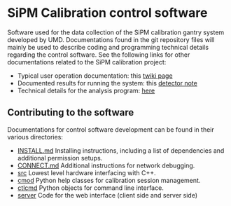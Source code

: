 # SiPM Calibration control software

Software used for the data collection of the SiPM calibration gantry system
developed by UMD. Documentations found in the git repository files will mainly be
used to describe coding and programming technical details regarding the control
software. See the following links for other documentations related to the SiPM
calibration project:

- Typical user operation documentation: this [twiki page][sipmcalibtwiki]
- Documented results for running the system: this [detector note][sipmcalibdn]
- Technical details for the analysis program: [here][sipmcalibanalysis]

## Contributing to the software

Documentations for control software development can be found in their various
directories:

- [INSTALL.md](INSTALL.md) Installing instructions, including a list of dependencies
  and additional permission setups.
- [CONNECT.md](CONNECT.md) Additional instructions for network debugging.
- [src](src) Lowest level hardware interfacing with C++.
- [cmod](cmod) Python help classes for calibration session management.
- [ctlcmd](ctlcmd) Python objects for command line interface.
- [server](server) Code for the web interface (client side and server side)

[sipmcalibtwiki]: https://twiki.cern.ch/twiki/bin/viewauth/CMS/UMDHGCalSiPMCalib
[docker]: https://docs.docker.com/get-docker/
[sipmcalibanalysis]: https://github.com/yimuchen/SiPMCalib
[sipmcalibdn]: https://icms.cern.ch/tools/publications/notes/entries/DN/2019/048
